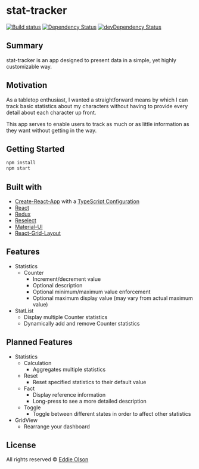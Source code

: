 # stat-tracker

[![Build status][appveyor-image]][appveyor-url]
[![Dependency Status][david-image]][david-url]
[![devDependency Status][david-dev-image]][david-dev-url]

## Summary

stat-tracker is an app designed to present data in a simple, yet highly customizable way.

## Motivation

As a tabletop enthusiast, I wanted a straightforward means by which I can track basic statistics about my characters without having to provide every detail about each character up front.

This app serves to enable users to track as much or as little information as they want without getting in the way.

## Getting Started

```bash
npm install
npm start
```

## Built with

- [Create-React-App][create-react-app-url] with a [TypeScript Configuration][create-react-app-ts-url]
- [React][react-url]
- [Redux][redux-url]
- [Reselect][reselect-url]
- [Material-UI][material-ui-url]
- [React-Grid-Layout][react-grid-layout-url]

## Features

- Statistics
  - Counter
    - Increment/decrement value
    - Optional description
    - Optional minimum/maximum value enforcement
    - Optional maximum display value (may vary from actual maximum value)
- StatList
  - Display multiple Counter statistics
  - Dynamically add and remove Counter statistics

## Planned Features

- Statistics
  - Calculation
    - Aggregates multiple statistics
  - Reset
    - Reset specified statistics to their default value
  - Fact
    - Display reference information
    - Long-press to see a more detailed description
  - Toggle
    - Toggle between different states in order to affect other statistics
- GridView
  - Rearrange your dashboard

## License

All rights reserved © [Eddie Olson][olsonek-url]

[appveyor-image]: https://ci.appveyor.com/api/projects/status/y8kgs2k0bx8sl8yl/branch/master?svg=true
[appveyor-url]: https://ci.appveyor.com/project/olsonek/stat-tracker/branch/master
[david-dev-image]: https://david-dm.org/olsonek/stat-tracker/dev-status.svg
[david-dev-url]: https://david-dm.org/olsonek/stat-tracker?type=dev
[david-image]: https://david-dm.org/olsonek/stat-tracker/status.svg
[david-url]: https://david-dm.org/olsonek/stat-tracker
[olsonek-url]: https://github.com/olsonek

[create-react-app-url]: https://github.com/facebook/create-react-app
[create-react-app-ts-url]: https://github.com/wmonk/create-react-app-typescript
[react-url]: https://reactjs.org
[redux-url]: https://redux.js.org
[reselect-url]: https://github.com/reactjs/reselect
[material-ui-url]: http://www.material-ui.com
[react-grid-layout-url]: https://github.com/STRML/react-grid-layout